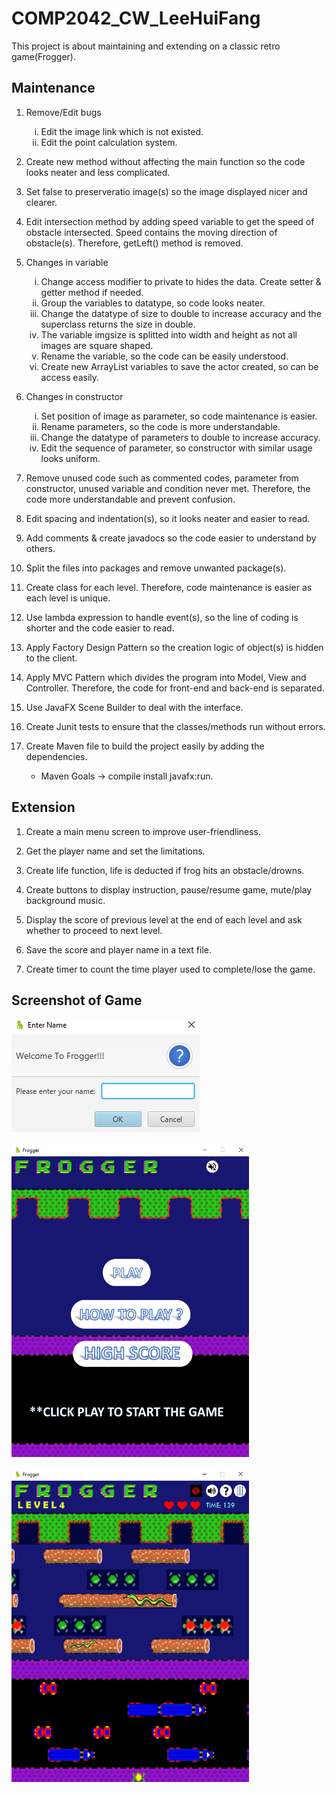 # COMP2042_CW_LeeHuiFang
This project is about maintaining and extending on a classic retro game(Frogger).

## Maintenance

1. Remove/Edit bugs
	<ol type="i">
		<li>Edit the image link which is not existed.</li>
		<li>Edit the point calculation system.</li>
	</ol>

2. Create new method without affecting the main function so the code looks neater and less complicated.
		
3. Set false to preserveratio image(s) so the image displayed nicer and clearer.
	
4. Edit intersection method by adding speed variable to get the speed of obstacle intersected. Speed contains the moving direction of obstacle(s).
   Therefore, getLeft() method is removed.
	
5. Changes in variable
	<ol type="i">
		<li>Change access modifier to private to hides the data. Create setter & getter method if needed.</li>
		<li>Group the variables to datatype, so code looks neater.</li>
		<li>Change the datatype of size to double to increase accuracy and the superclass returns the size in double.</li>
		<li>The variable imgsize is splitted into width and height as not all images are square shaped.</li>
		<li>Rename the variable, so the code can be easily understood.</li>
		<li>Create new ArrayList variables to save the actor created, so can be access easily.</li>
	</ol>
	
6. Changes in constructor
	<ol type="i">
		<li>Set position of image as parameter, so code maintenance is easier.</li>
		<li>Rename parameters, so the code is more understandable.</li>
		<li>Change the datatype of parameters to double to increase accuracy.</li>
		<li>Edit the sequence of parameter, so constructor with similar usage looks uniform.</li>
	</ol>
	
8. Remove unused code such as commented codes, parameter from constructor, unused variable and condition never met. Therefore, the code more understandable and prevent confusion.
	
9. Edit spacing and indentation(s), so it looks neater and easier to read.
	
10. Add comments & create javadocs so the code easier to understand by others.

11. Split the files into packages and remove unwanted package(s).

12. Create class for each level. Therefore, code maintenance is easier as each level is unique.

13. Use lambda expression to handle event(s), so the line of coding is shorter and the code easier to read.

14. Apply Factory Design Pattern so the creation logic of object(s) is hidden to the client.

15. Apply MVC Pattern which divides the program into Model, View and Controller. Therefore, the code for front-end and back-end is separated.

16. Use JavaFX Scene Builder to deal with the interface.

17. Create Junit tests to ensure that the classes/methods run without errors.

18. Create Maven file to build the project easily by adding the dependencies.
	<ul>
		<li>Maven Goals -> compile install javafx:run.</li>
	</ul>

## Extension

1. Create a main menu screen to improve user-friendliness.

2. Get the player name and set the limitations.
	
3. Create life function, life is deducted if frog hits an obstacle/drowns.

4. Create buttons to display instruction, pause/resume game, mute/play background music.
	
5. Display the score of previous level at the end of each level and ask whether to proceed to next level.

6. Save the score and player name in a text file. 

7. Create timer to count the time player used to complete/lose the game.

## Screenshot of Game
<img src="./src/p4_group_8_repo/GameScreen1.png"><br/><br/>
<img src="./src/p4_group_8_repo/GameScreen2.png" width="380" height="500"><br/><br/>
<img src="./src/p4_group_8_repo/GameScreen3.png" width="380" height="500">